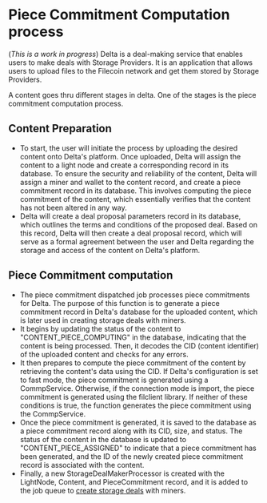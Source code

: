# Piece Commitment Computation process

(*This is a work in progress*)
Delta is a deal-making service that enables users to make deals with Storage Providers. It is an application that allows users to upload files to the Filecoin network and get them stored by Storage Providers.

A content goes thru different stages in delta. One of the stages is the piece commitment computation process. 

## Content Preparation
- To start, the user will initiate the process by uploading the desired content onto Delta's platform. Once uploaded, Delta will assign the content to a light node and create a corresponding record in its database. To ensure the security and reliability of the content, Delta will assign a miner and wallet to the content record, and create a piece commitment record in its database. This involves computing the piece commitment of the content, which essentially verifies that the content has not been altered in any way.
- Delta will create a deal proposal parameters record in its database, which outlines the terms and conditions of the proposed deal. Based on this record, Delta will then create a deal proposal record, which will serve as a formal agreement between the user and Delta regarding the storage and access of the content on Delta's platform.

## Piece Commitment computation
- The piece commitment dispatched job processes piece commitments for Delta. The purpose of this function is to generate a piece commitment record in Delta's database for the uploaded content, which is later used in creating storage deals with miners.
- It begins by updating the status of the content to "CONTENT_PIECE_COMPUTING" in the database, indicating that the content is being processed. Then, it decodes the CID (content identifier) of the uploaded content and checks for any errors.
- It then prepares to compute the piece commitment of the content by retrieving the content's data using the CID. If Delta's configuration is set to fast mode, the piece commitment is generated using a CommpService. Otherwise, if the connection mode is import, the piece commitment is generated using the filclient library. If neither of these conditions is true, the function generates the piece commitment using the CommpService.
- Once the piece commitment is generated, it is saved to the database as a piece commitment record along with its CID, size, and status. The status of the content in the database is updated to "CONTENT_PIECE_ASSIGNED" to indicate that a piece commitment has been generated, and the ID of the newly created piece commitment record is associated with the content.
- Finally, a new StorageDealMakerProcessor is created with the LightNode, Content, and PieceCommitment record, and it is added to the job queue to [create storage deals](process-flow-storage-deal.md) with miners.